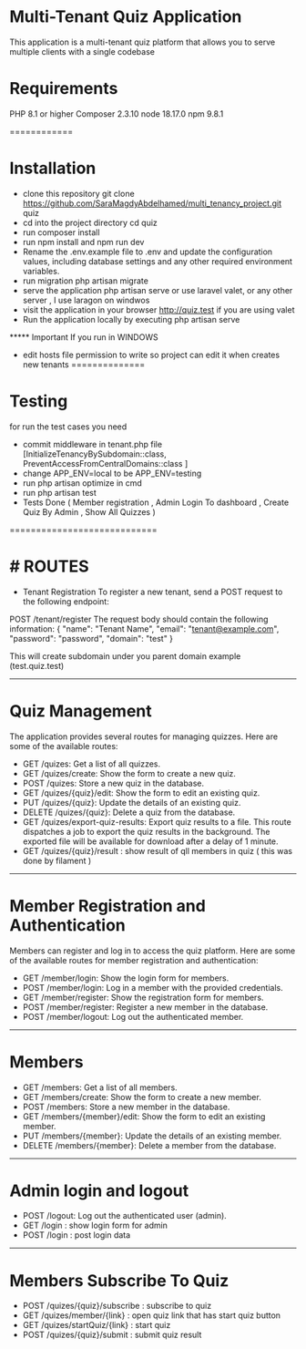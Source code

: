 Multi-Tenant Quiz Application
==================
This application is a multi-tenant quiz platform that allows you to serve multiple clients with a single codebase

# Requirements
PHP 8.1 or higher
Composer 2.3.10
node 18.17.0
npm 9.8.1

============
# Installation

* clone this repository git clone https://github.com/SaraMagdyAbdelhamed/multi_tenancy_project.git quiz
* cd into the project directory cd quiz
* run composer install
* run npm install and npm run dev
* Rename the .env.example file to .env and update the configuration values, including database settings and any other required environment variables.
* run migration php artisan migrate
* serve the application php artisan serve or use laravel valet, or any other server , I use laragon on windwos 
* visit the application in your browser http://quiz.test if you are using valet
* Run the application locally by executing php artisan serve

***** Important If you run in WINDOWS 
- edit hosts file permission to write so project can edit it when creates new tenants 
==============
# Testing
for run the test cases you need
* commit middleware in tenant.php file 
 [InitializeTenancyBySubdomain::class,
 PreventAccessFromCentralDomains::class ]
* change APP_ENV=local to be APP_ENV=testing 
* run php artisan optimize in cmd
* run php artisan test
* Tests Done ( Member registration , Admin Login To dashboard , Create Quiz By Admin , Show All Quizzes )

============================
# # ROUTES 
* Tenant Registration
To register a new tenant, send a POST request to the following endpoint:

POST /tenant/register
The request body should contain the following information:
{
  "name": "Tenant Name",
  "email": "tenant@example.com",
  "password": "password",
  "domain": "test"
}

This will create subdomain under you parent domain 
example  (test.quiz.test)

----------------
# Quiz Management
The application provides several routes for managing quizzes. Here are some of the available routes:

* GET /quizes: Get a list of all quizzes.
* GET /quizes/create: Show the form to create a new quiz.
* POST /quizes: Store a new quiz in the database.
* GET /quizes/{quiz}/edit: Show the form to edit an existing quiz.
* PUT /quizes/{quiz}: Update the details of an existing quiz.
* DELETE /quizes/{quiz}: Delete a quiz from the database.
* GET /quizes/export-quiz-results: Export quiz results to a file. This route dispatches a job to export the quiz results in the background. The exported file will be available for download after a delay of 1 minute.
* GET /quizes/{quiz}/result : show result of qll members in quiz ( this was done by filament )
-----------------------

# Member Registration and Authentication
Members can register and log in to access the quiz platform. Here are some of the available routes for member registration and authentication:

* GET /member/login: Show the login form for members.
* POST /member/login: Log in a member with the provided credentials.
* GET /member/register: Show the registration form for members.
* POST /member/register: Register a new member in the database.
* POST /member/logout: Log out the authenticated member.
-----------------
# Members 

* GET /members: Get a list of all members.
* GET /members/create: Show the form to create a new member.
* POST /members: Store a new member in the database.
* GET /members/{member}/edit: Show the form to edit an existing member.
* PUT /members/{member}: Update the details of an existing member.
* DELETE /members/{member}: Delete a member from the database.

----------------
# Admin login and logout 
* POST /logout: Log out the authenticated user (admin).
* GET /login : show login form for admin 
* POST /login : post login data 

-------------------
# Members Subscribe To Quiz
* POST /quizes/{quiz}/subscribe : subscribe to quiz 
* GET /quizes/member/{link} : open quiz link that has start quiz button 
* GET /quizes/startQuiz/{link} : start quiz
* POST /quizes/{quiz}/submit : submit quiz result

